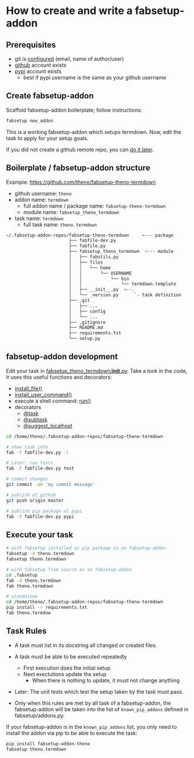 # How to create and write a fabsetup-addon

## Prerequisites

* git is
  [configured](https://help.github.com/articles/setting-your-username-in-git/)
  (email, name of author/user)
* [github](https://github.com) account exists
* [pypi](https://pypi.python.org) account exists
  * best if pypi username is the same as your github username

## Create fabsetup-addon

Scaffold fabsetup-addon boilerplate; follow instructions:

```sh
fabsetup new_addon
```

This is a working fabsetup-addon which setups termdown.  Now, edit the
task to apply for your setup goals.

If you did not create a github remote repo, you can
[do it later](https://help.github.com/articles/adding-an-existing-project-to-github-using-the-command-line]).

## Boilerplate / fabsetup-addon structure

Example: https://github.com/theno/fabsetup-theno-termdown

* github username: `theno`
* addon name: `termdown`
  * full addon name / package name: `fabsetup-theno-termdown`
  * module name: `fabsetup_theno_termdown`
* task name: `termdown`
  * full task name: `theno.termdown`

```sh
~/.fabsetup-addon-repos/fabsetup-theno-termdown     <--- package
                        ├── fabfile-dev.py
                        ├── fabfile.py
                        ├── fabsetup_theno_termdown  <--- module
                        │   ├── fabutils.py
                        │   ├── files
                        │   │   └── home
                        │   │       └── USERNAME
                        │   │           └── bin
                        │   │               └── termdown.template
                        │   ├── __init__.py  <--.
                        │   └── _version.py      `- task definition
                        ├── .git
                        │   ├── ...
                        │   ├── config
                        │   └── ...
                        ├── .gitignore
                        ├── README.md
                        ├── requirements.txt
                        └── setup.py
```

## fabsetup-addon development

Edit your task in [fabsetup_theno_termdown/__init__.py](https://github.com/theno/fabsetup-theno-termdown/blob/master/fabsetup_theno_termdown/__init__.py). Take a look in the code, it uses this useful functions and decorators:

* [install_file()](https://github.com/theno/fabsetup/blob/ddae2cf810b3db2413cb06abd3ac4dd738d92e07/fabsetup/fabutils.py#L507)
* [install_user_command()](https://github.com/theno/fabsetup/blob/ddae2cf810b3db2413cb06abd3ac4dd738d92e07/fabsetup/fabutils.py#L568)
* execute a shell command: [run()](https://github.com/theno/fabsetup/blob/ddae2cf810b3db2413cb06abd3ac4dd738d92e07/fabsetup/fabutils.py#L65)
* decorators
  * [@task](https://github.com/theno/fabsetup/blob/ddae2cf810b3db2413cb06abd3ac4dd738d92e07/fabsetup/fabutils.py#L171)
  * [@subtask](https://github.com/theno/fabsetup/blob/ddae2cf810b3db2413cb06abd3ac4dd738d92e07/fabsetup/fabutils.py#L193)
  * [@suggest_localhost](https://github.com/theno/fabsetup/blob/ddae2cf810b3db2413cb06abd3ac4dd738d92e07/fabsetup/fabutils.py#L29)

```sh
cd /home/theno/.fabsetup-addon-repos/fabsetup-theno-termdown

# show task info
fab -f fabfile-dev.py -l

# Later: run tests
fab -f fabfile-dev.py test

# commit changes
git commit -am 'my commit message'

# publish at github
git push origin master

# publish pip package at pypi
fab -f fabfile-dev.py pypi
```

## Execute your task

```sh
# with fabsetup installed as pip package as an fabsetup-addon
fabsetup -d theno.termdown
fabsetup theno.termdown

# with fabsetup from source as an fabsetup-addon
cd .fabsetup
fab -d theno.termdown
fab theno.termdown

# standalone
cd /home/theno/.fabsetup-addon-repos/fabsetup-theno-termdown
pip install -r requirements.txt
fab theno.termdow
```

## Task Rules

* A task must list in its docstring all changed or created files.

* A task must be able to be executed repeatedly
  * First execution does the initial setup
  * Next exectutions update the setup
    * When there is nothing to update, it must not change anything

* Later:
  The unit tests which test the setup taken by the task must pass.

* Only when this rules are met by all task of a fabsetup-addon, the
  fabsetup-addon will be taken into the list of `known_pip_addons`
  defined in fabsetup/addons.py.
  
If your fabsetup-addon is in the `known_pip_addons` list, you only need to
install the addon via pip to be able to execute the task:

```sh
pip install fabsetup-addon-theno
fabsetup theno.termdown
```

